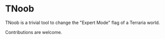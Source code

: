 # TNoob #
TNoob is a trivial tool to change the "Expert Mode" flag of a Terraria world.

Contributions are welcome.
